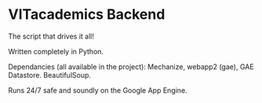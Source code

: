 VITacademics Backend
====================

The script that drives it all!

Written completely in Python. 

Dependancies (all available in the project): Mechanize, webapp2 (gae), GAE Datastore. BeautifulSoup.

Runs 24/7 safe and soundly on the Google App Engine.

